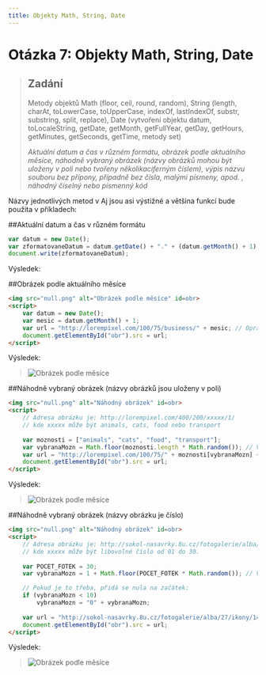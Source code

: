 ```yaml
---
title: Objekty Math, String, Date
---
```


Otázka 7: Objekty Math, String, Date
====================================

> Zadání
> ------
> 
> Metody objektů Math (floor, ceil, round, random), String (length, charAt, toLowerCase, toUpperCase, indexOf, lastIndexOf, substr, substring, split, replace), Date (vytvoření objektu datum, toLocaleString, getDate, getMonth, getFullYear, getDay, getHours, getMinutes, getSeconds, getTime, metody set)
> 
> *Aktuální datum a čas v různém formátu, obrázek podle aktuálního měsíce, náhodně vybraný obrázek (názvy obrázků mohou být uloženy v poli nebo tvořeny několikaciferným číslem), výpis názvu souboru bez přípony, případně bez čísla, malými písmeny, apod. , náhodný číselný nebo písmenný kód*

Názvy jednotlivých metod v Aj jsou asi výstižné a většina funkcí bude použita v příkladech:

##Aktuální datum a čas v různém formátu

```js
var datum = new Date();
var zformatovaneDatum = datum.getDate() + "." + (datum.getMonth() + 1) + "." + datum.getFullYear();
document.write(zformatovaneDatum);
```

Výsledek:

<blockquote>
<script>
var datum = new Date();
var zformatovaneDatum = datum.getDate() + "." + (datum.getMonth() + 1) + "." + datum.getFullYear();
document.write(zformatovaneDatum);
</script>
</blockquote>

##Obrázek podle aktuálního měsíce

```html
<img src="null.png" alt="Obrázek podle měsíce" id=obr>
<script>
    var datum = new Date();
    var mesic = datum.getMonth() + 1;
    var url = "http://lorempixel.com/100/75/business/" + mesic; // Opravdu nebudu schánět obrázek ke každýmu měsíci
    document.getElementById("obr").src = url;
</script>
```

Výsledek:

<blockquote>
<img src="null.png" alt="Obrázek podle měsíce" id=obr>
<script>
    var datum = new Date();
    var mesic = datum.getMonth() + 1;
    var url = "http://lorempixel.com/100/75/business/" + mesic; // Opravdu nebudu schánět obrázek ke každýmu měsíci
    document.getElementById("obr").src = url;
</script>
</blockquote>

##Náhodně vybraný obrázek (názvy obrázků jsou uloženy v poli)

```html
<img src="null.png" alt="Náhodný obrázek" id=obr>
<script>
    // Adresa obrázku je: http://lorempixel.com/400/200/xxxxx/1/
    // kde xxxxx může být animals, cats, food nebo transport
    
    var moznosti = ["animals", "cats", "food", "transport"];
    var vybranaMozn = Math.floor(moznosti.length * Math.random()); // Vygeneruje číslo možnosti (od 0 do 3)
    var url = "http://lorempixel.com/100/75/" + moznosti[vybranaMozn] + "/1";
    document.getElementById("obr").src = url;
</script>
```

Výsledek:

<blockquote>
<img src="null.png" alt="Obrázek podle měsíce" id=obr>
<script>
    var moznosti = ["animals", "cats", "food", "transport"];
    var vybranaMozn = Math.floor(moznosti.length * Math.random()); // Vygeneruje číslo možnosti (od 0 do 3)
    var url = "http://lorempixel.com/100/75/" + moznosti[vybranaMozn] + "/1";
    document.getElementById("obr").src = url;
</script>
</blockquote>

##Náhodně vybraný obrázek (názvy obrázku je číslo)

```html
<img src="null.png" alt="Náhodný obrázek" id=obr>
<script>
    // Adresa obrázku je: http://sokol-nasavrky.8u.cz/fotogalerie/alba/27/ikony/140405_xxxxx_detsky_turnaj_bad.jpg
    // kde xxxxx může být libovolné číslo od 01 do 30.
    
    var POCET_FOTEK = 30;
    var vybranaMozn = 1 + Math.floor(POCET_FOTEK * Math.random()); // Vygeneruje číslo možnosti (od 1 do 30)

    // Pokud je to třeba, přidá se nula na začátek:
    if (vybranaMozn < 10)
        vybranaMozn = "0" + vybranaMozn;
    
    var url = "http://sokol-nasavrky.8u.cz/fotogalerie/alba/27/ikony/140405_" + moznosti[vybranaMozn] + "_detsky_turnaj_bad.jpg";
    document.getElementById("obr").src = url;
</script>
```

Výsledek:

<blockquote>
<img src="null.png" alt="Obrázek podle měsíce" id=obr>
<script>
    var POCET_FOTEK = 30;
    var vybranaMozn = 1 + Math.floor(POCET_FOTEK * Math.random()); // Vygeneruje číslo možnosti (od 1 do 30)

    if (vybranaMozn < 10)
        vybranaMozn = "0" + vybranaMozn;
    
    var url = "http://sokol-nasavrky.8u.cz/fotogalerie/alba/27/ikony/140405_" + moznosti[vybranaMozn] + "_detsky_turnaj_bad.jpg";
    document.getElementById("obr").src = url;
</script>
</blockquote>
